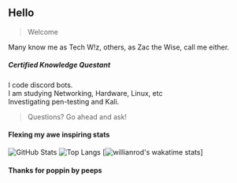 ## Hello
> Welcome

Many know me as Tech W!z, others, as Zac the Wise, call me either.  
##### Certified Knowledge Questant

I code discord bots.  
I am studying Networking, Hardware, Linux, etc  
Investigating pen-testing and Kali. 
>Questions? Go ahead and ask!

#### Flexing my awe inspiring stats
![GitHub Stats](https://github-readme-stats.vercel.app/api?username=TechWiz-3&theme=radical)
![Top Langs](https://github-readme-stats.vercel.app/api/top-langs/?username=TechWiz-3&theme=radical&layout=compact)
[![willianrod's wakatime stats](https://github-readme-stats.vercel.app/api/wakatime?username=TechWiz-3)]


#### Thanks for poppin by peeps

<!--
**TechWiz-3/TechWiz-3** is a ✨ _special_ ✨ repository because its `README.md` (this file) appears on your GitHub profile.

Here are some ideas to get you started:

- 🔭 I’m currently working on ...
- 🌱 I’m currently learning ...
- 👯 I’m looking to collaborate on ...
- 🤔 I’m looking for help with ...
- 💬 Ask me about ...
- 📫 How to reach me: ...
- 😄 Pronouns: ...
- ⚡ Fun fact: ...
-->




